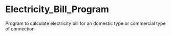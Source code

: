 # Electricity_Bill_Program
Program to calculate electricity bill for an domestic type or commercial type of connection

